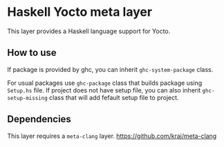 # Haskell Yocto meta layer #

This layer provides a Haskell language support for Yocto.

## How to use ##

If package is provided by ghc, you can inherit `ghc-system-package` class.

For usual packages use `ghc-package` class that builds package using `Setup.hs`
file. If project does not have setup file, you can also inherit `ghc-setup-missing`
class that will add fefault setup file to project.

## Dependencies ##

This layer requires a `meta-clang` layer. https://github.com/kraj/meta-clang
